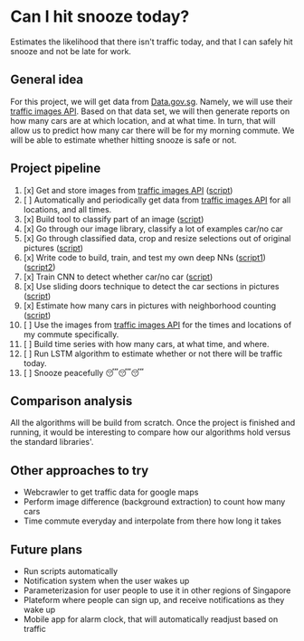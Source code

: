 # Can I hit snooze today?
Estimates the likelihood that there isn't traffic today, and that I can safely hit snooze and not be late for work.

## General idea
For this project, we will get data from [Data.gov.sg](https://data.gov.sg/developer). Namely, we will use their [traffic images API](https://data.gov.sg/dataset/traffic-images). Based on that data set, we will then generate reports on how many cars are at which location, and at what time. In turn, that will allow us to predict how many car there will be for my morning commute. We will be able to estimate whether hitting snooze is safe or not.

## Project pipeline

1. [x] Get and store images from [traffic images API](https://data.gov.sg/dataset/traffic-images) ([script](scripts/get_images.py))
2. [ ] Automatically and periodically get data from [traffic images API](https://data.gov.sg/dataset/traffic-images) for all locations, and all times.
3. [x] Build tool to classify part of an image ([script](scripts/make_selections.py))
4. [x] Go through our image library, classify a lot of examples car/no car
5. [x] Go through classified data, crop and resize selections out of original pictures ([script](scripts/crop_selections.py))
6. [x] Write code to build, train, and test my own deep NNs ([script1](scripts/nn.py)) ([script2](scripts/deep_nn_step_by_step.py))
7. [x] Train CNN to detect whether car/no car ([script](scripts/car_detection.py))
8. [x] Use sliding doors technique to detect the car sections in pictures ([script](scripts/sliding_doors.py))
9. [x] Estimate how many cars in pictures with neighborhood counting ([script](scripts/count_clusters.py))
10. [ ] Use the images from [traffic images API](https://data.gov.sg/dataset/traffic-images) for the times and locations of my commute specifically.
11. [ ] Build time series with how many cars, at what time, and where.
12. [ ] Run LSTM algorithm to estimate whether or not there will be traffic today.
13. [ ] Snooze peacefully 😴😴😴

## Comparison analysis
All the algorithms will be build from scratch. Once the project is finished and running, it would be interesting to compare how our algorithms hold versus the standard libraries'.


## Other approaches to try
* Webcrawler to get traffic data for google maps
* Perform image difference (background extraction) to count how many cars
* Time commute everyday and interpolate from there how long it takes

## Future plans
* Run scripts automatically
* Notification system when the user wakes up
* Parameterizasion for user people to use it in other regions of Singapore
* Plateform where people can sign up, and receive notifications as they wake up
* Mobile app for alarm clock, that will automatically readjust based on traffic
